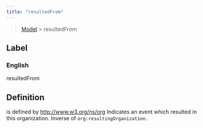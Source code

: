 ```yaml
---
title: "resultedFrom"
---
```


> [Model](../../) > resultedFrom

## Label

### English
resultedFrom


## Definition
is defined by http://www.w3.org/ns/org Indicates an event which resulted in this organization. Inverse of `org:resultingOrganization`. 


    

